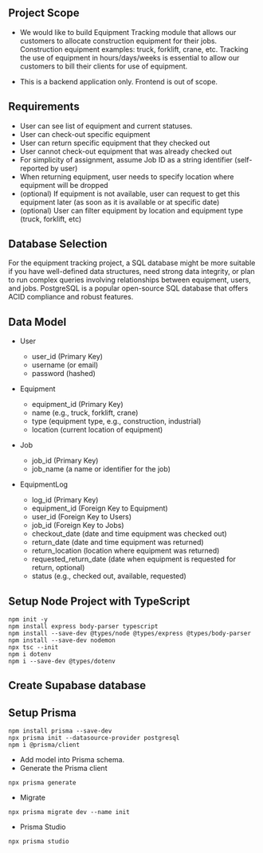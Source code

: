 ## Project Scope

- We would like to build Equipment Tracking module that allows our customers to allocate construction equipment for their jobs. Construction equipment examples: truck, forklift, crane, etc. Tracking the use of equipment in hours/days/weeks is essential to allow our customers to bill their clients for use of equipment.

- This is a backend application only. Frontend is out of scope.

## Requirements

- User can see list of equipment and current statuses.
- User can check-out specific equipment
- User can return specific equipment that they checked out
- User cannot check-out equipment that was already checked out
- For simplicity of assignment, assume Job ID as a string identifier (self-reported by user)
- When returning equipment, user needs to specify location where equipment will be dropped
- (optional) If equipment is not available, user can request to get this equipment later (as soon as it is available or at specific date)
- (optional) User can filter equipment by location and equipment type (truck, forklift, etc)

## Database Selection

For the equipment tracking project, a SQL database might be more suitable if you have well-defined data structures, need strong data integrity, or plan to run complex queries involving relationships between equipment, users, and jobs. PostgreSQL is a popular open-source SQL database that offers ACID compliance and robust features.

## Data Model

- User

  - user_id (Primary Key)
  - username (or email)
  - password (hashed)

- Equipment

  - equipment_id (Primary Key)
  - name (e.g., truck, forklift, crane)
  - type (equipment type, e.g., construction, industrial)
  - location (current location of equipment)

- Job

  - job_id (Primary Key)
  - job_name (a name or identifier for the job)

- EquipmentLog
  - log_id (Primary Key)
  - equipment_id (Foreign Key to Equipment)
  - user_id (Foreign Key to Users)
  - job_id (Foreign Key to Jobs)
  - checkout_date (date and time equipment was checked out)
  - return_date (date and time equipment was returned)
  - return_location (location where equipment was returned)
  - requested_return_date (date when equipment is requested for return, optional)
  - status (e.g., checked out, available, requested)

## Setup Node Project with TypeScript

```
npm init -y
npm install express body-parser typescript
npm install --save-dev @types/node @types/express @types/body-parser
npm install --save-dev nodemon
npx tsc --init
npm i dotenv 
npm i --save-dev @types/dotenv
```

## Create Supabase database

## Setup Prisma

```
npm install prisma --save-dev
npx prisma init --datasource-provider postgresql
npm i @prisma/client
```

- Add model into Prisma schema.
- Generate the Prisma client
```
npx prisma generate
```

- Migrate

```
npx prisma migrate dev --name init
```

- Prisma Studio

```
npx prisma studio
```
